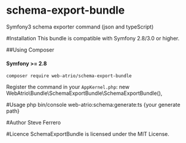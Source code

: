 # schema-export-bundle
Symfony3 schema exporter command (json and typeScript)

#Installation
This bundle is compatible with Symfony 2.8/3.0 or higher.

##Using Composer

#### Symfony >= 2.8 

    composer require web-atrio/schema-export-bundle

Register the command in your `AppKernel.php`:
new WebAtrio\Bundle\SchemaExportBundle\SchemaExportBundle(),

#Usage
php bin/console web-atrio:schema:generate:ts {your generate path}

#Author
Steve Ferrero

#Licence
SchemaExportBundle is licensed under the MIT License.
